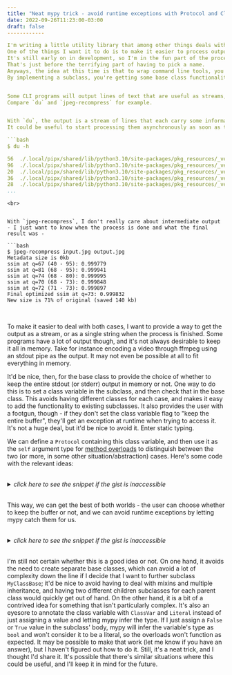 ```yaml
---
title: "Neat mypy trick - avoid runtime exceptions with Protocol and ClassVar"
date: 2022-09-26T11:23:00-03:00
draft: false
------------

I'm writing a little utility library that among other things deals with asynchronously managing subprocesses.
One of the things I want it to do is to make it easier to process output for arbitrary command line utilities.
It's still early on in development, so I'm in the fun part of the process of playing with concepts, trying things out and deciding what the API should look like.
That's just before the terrifying part of having to pick a name.
Anyways, the idea at this time is that to wrap command line tools, you'd subclass the library's provided base class and implement the relevant methods (say, doing something for each line of output).
By implementing a subclass, you're getting some base class functionality like async iteration and events for free.


Some CLI programs will output lines of text that are useful as streams, and others really only make sense to look at when the process is finished.
Compare `du` and `jpeg-recompress` for example.


With `du`, the output is a stream of lines that each carry some information that can be acted on immediately.
It could be useful to start processing them asynchronously as soon as they're available, instead of waiting for the process to finish.

```bash
$ du -h

56	./.local/pipx/shared/lib/python3.10/site-packages/pkg_resources/_vendor/importlib_resources/__pycache__
96	./.local/pipx/shared/lib/python3.10/site-packages/pkg_resources/_vendor/importlib_resources
20	./.local/pipx/shared/lib/python3.10/site-packages/pkg_resources/_vendor/jaraco/text/__pycache__
36	./.local/pipx/shared/lib/python3.10/site-packages/pkg_resources/_vendor/jaraco/text
28	./.local/pipx/shared/lib/python3.10/site-packages/pkg_resources/_vendor/jaraco/__pycache__
...
```

```
<br>


With `jpeg-recompress`, I don't really care about intermediate output - I just want to know when the process is done and what the final result was -

```bash
$ jpeg-recompress input.jpg output.jpg
Metadata size is 0kb
ssim at q=67 (40 - 95): 0.999779
ssim at q=81 (68 - 95): 0.999941
ssim at q=74 (68 - 80): 0.999995
ssim at q=70 (68 - 73): 0.999848
ssim at q=72 (71 - 73): 0.999897
Final optimized ssim at q=73: 0.999832
New size is 71% of original (saved 140 kb)
```
<br>


To make it easier to deal with both cases, I want to provide a way to get the output as a stream, or as a single string when the process is finished.
Some programs have a lot of output though, and it's not always desirable to keep it all in memory.
Take for instance encoding a video through ffmpeg using an stdout pipe as the output.
It may not even be possible at all to fit everything in memory.


It'd be nice, then, for the base class to provide the choice of whether to keep the entire stdout (or stderr) output in memory or not.
One way to do this is to set a class variable in the subclass, and then check that in the base class.
This avoids having different classes for each case, and makes it easy to add the functionality to existing subclasses.
It also provides the user with a footgun, though - if they don't set the class variable flag to "keep the entire buffer", they'll get an exception at runtime when trying to access it.
It's not a huge deal, but it'd be nice to avoid it.
Enter static typing.


We can define a `Protocol` containing this class variable, and then use it as the `self` argument type for [method overloads](https://mypy.readthedocs.io/en/stable/more_types.html#function-overloading) to distinguish between the two (or more, in some other situation/abstraction) cases.
Here's some code with the relevant ideas:


<br>

<script src="https://gist.github.com/pedrovhb/1f43ba2325c87893e3cc805b66fc5ca6.js?file=protocol_self_overload_1.py"></script>
<details>
  <summary><i>click here to see the snippet if the gist is inaccessible</i></summary>

```python
from __future__ import annotations

from abc import ABC
from typing import ClassVar, Generic, Literal, NoReturn, Protocol, TypeVar, overload

_OutputT = TypeVar("_OutputT")


class HasStdout(Protocol):
    """Protocol for objects that store the stdout buffer in memory."""

    keep_stdout_buffer: ClassVar[Literal[True]]


class NoHasStdout(Protocol):
    """Protocol for objects that do not store the stdout buffer in memory."""

    keep_stdout_buffer: ClassVar[Literal[False]]


class MyClassBase(Generic[_OutputT], ABC):
    keep_stdout_buffer: ClassVar[Literal[True, False]]
    stdout_buffer: bytearray = bytearray()

    @overload
    def get_stdout(self: HasStdout) -> bytes:
        ...

    @overload
    def get_stdout(self: NoHasStdout) -> NoReturn:
        ...

    def get_stdout(self):
        """Returns the process' stdout if it is stored in memory; raises an exception otherwise."""
        if self.keep_stdout_buffer:
            return bytes(self.stdout_buffer)
        else:
            raise Exception(
                f"The stdout buffer is not kept for" f" class {self.__class__.__name__}"
            )

    def on_process_exit(self) -> _OutputT:
        """Subclasses should override this method to return the output of the process."""
        raise NotImplementedError
```
</details>
<br>


This way, we can get the best of both worlds - the user can choose whether to keep the buffer or not, and we can avoid runtime exceptions by letting mypy catch them for us.

<br>
<script src="https://gist.github.com/pedrovhb/1f43ba2325c87893e3cc805b66fc5ca6.js?file=protocol_self_overload_2.py"></script>
<details>
  <summary><i>click here to see the snippet if the gist is inaccessible</i></summary>

```python
class SubclassWithBuf(MyClassBase[str]):
    keep_stdout_buffer: ClassVar[Literal[True]] = True

    def on_process_exit(self) -> str:
        # Ok - type checks out!
        return self.get_stdout().decode()


class SubclassWithoutBuf(MyClassBase[str]):
    keep_stdout_buffer: ClassVar[Literal[False]] = False

    def on_process_exit(self) -> str:
        # Error - NoReturn has no attribute "decode"
        return self.get_stdout().decode()


reveal_type(SubclassWithBuf().get_stdout())
# Revealed type is 'builtins.str'

reveal_type(SubclassWithoutBuf().get_stdout())
# Revealed type is '<nothing>'
```
</details>
<br>


I'm still not certain whether this is a good idea or not.
On one hand, it avoids the need to create separate base classes, which can avoid a lot of complexity down the line if I decide that I want to further subclass `MyClassBase`;
 it'd be nice to avoid having to deal with mixins and multiple inheritance, and having two different children subclasses for each parent class would quickly get out of hand.
On the other hand, it is a bit of a contrived idea for something that isn't particularly complex.
It's also an eyesore to annotate the class variable with `ClassVar` and `Literal` instead of just assigning a value and letting mypy infer the type.
If I just assign a `False` or `True` value in the subclass' body, mypy will infer the variable's type as `bool` and won't consider it to be a literal, so the overloads won't function as expected.
It may be possible to make that work (let me know if you have an answer), but I haven't figured out how to do it.
Still, it's a neat trick, and I thought I'd share it.
It's possible that there's similar situations where this could be useful, and I'll keep it in mind for the future.
